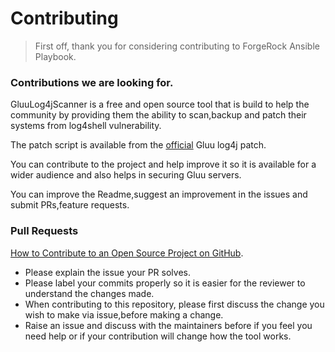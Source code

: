 # Contributing

>First off, thank you for considering contributing to ForgeRock Ansible Playbook.

### Contributions we are looking for.

GluuLog4jScanner is a free and open source tool that is build to help the community by providing them the ability to scan,backup and patch their systems from log4shell vulnerability.

The patch script is available from the [official](https://github.com/GluuFederation/Log4J) Gluu log4j patch.

You can contribute to the project and help improve it so it is available for a wider audience and also helps in securing Gluu servers.

You can improve the Readme,suggest an improvement in the issues and submit PRs,feature requests.

### Pull Requests

[How to Contribute to an Open Source Project on GitHub](https://egghead.io/series/how-to-contribute-to-an-open-source-project-on-github).

- Please explain the issue your PR solves.
- Please label your commits properly so it is easier for the reviewer to understand the changes made.
- When contributing to this repository, please first discuss the change you wish to make via issue,before making a change.
- Raise an issue and discuss with the maintainers before if you feel you need help or if your contribution will change how the tool works.